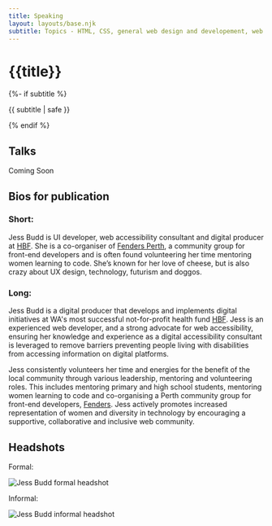 ```yaml
---
title: Speaking
layout: layouts/base.njk
subtitle: Topics - HTML, CSS, general web design and developement, web accessibility, digital project management, community organisation, learning
---
```

<div class="container__blog">
  <h1>{{title}}</h1>
  {%- if subtitle %}<p class="subtitle">{{ subtitle | safe }}</p>{% endif %}

<h2 class="h3">Talks</h2>

Coming Soon



<h2 class="h3">Bios for publication</h2>

<h3 class="h4">Short:</h3>

Jess Budd is UI developer, web accessibility consultant and digital producer at [HBF](http://hbf.com.au).  She is a co-organiser of [Fenders Perth](https://fenders.co/), a community group for front-end developers and is often found volunteering her time mentoring women learning to code. She’s known for her love of cheese, but is also crazy about UX design, technology, futurism and doggos.

<h3 class="h4">Long:</h3>

Jess Budd is a digital producer that develops and implements digital initiatives at WA's most successful not-for-profit health fund [HBF](http://hbf.com.au). Jess is an experienced web developer, and a strong advocate for web accessibility, ensuring her knowledge and experience as a digital accessibility consultant is leveraged to remove barriers preventing people living with disabilities from accessing information on digital platforms. 

Jess consistently volunteers her time and energies for the benefit of the local community through various leadership, mentoring and volunteering roles. This includes mentoring primary and high school students, mentoring women learning to code and co-organising a Perth community group for front-end developers, [Fenders](https://fenders.co/). Jess actively promotes increased representation of women and diversity in technology by encouraging a supportive, collaborative and inclusive web community.

<h2 class="h3">Headshots</h2>

Formal:

<img class="headshot" src="/images/jess-budd-bio-lg-sq.jpg" alt="Jess Budd formal headshot">
<!-- <img class="headshot" src="/images/jessbudd-bio-bw.jpg" alt="Jess Budd formal headshot black and white"> -->

Informal:

<img class="headshot" src="/images/jess-budd-bio-funCL.jpg" alt="Jess Budd informal headshot">

</div>